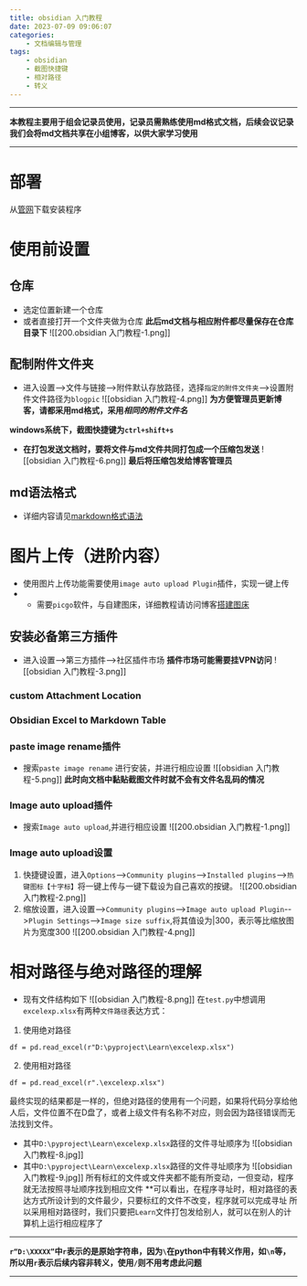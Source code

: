 ```yaml
---
title: obsidian 入门教程
date: 2023-07-09 09:06:07
categories:
	- 文档编辑与管理
tags: 
	- obsidian
	- 截图快捷键
	- 相对路径
	- 转义
---
```

-----

**本教程主要用于组会记录员使用，记录员需熟练使用md格式文档，后续会议记录我们会将md文档共享在小组博客，以供大家学习使用**

-----------

# 部署
从[管网](https://obsidian.md/)下载安装程序
# 使用前设置
## 仓库
- 选定位置新建一个仓库
- 或者直接打开一个文件夹做为仓库
**此后md文档与相应附件都尽量保存在仓库目录下**
![[200.obsidian 入门教程-1.png]]
## 配制附件文件夹
- 进入设置-->文件与链接-->附件默认存放路径，选择`指定的附件文件夹`-->设置附件文件路径为`blogpic`
![[obsidian 入门教程-4.png]]
**为方便管理员更新博客，请都采用md格式，采用*****相同的附件文件名***

**windows系统下，截图快捷键为`ctrl+shift+s`**
- **在打包发送文档时，要将文件与md文件共同打包成一个压缩包发送**
![[obsidian 入门教程-6.png]]
**最后将压缩包发给博客管理员**
## md语法格式
- 详细内容请见[markdown格式语法](https://hotsaber.github.io/2023/07/06/md%E8%AF%AD%E6%B3%95/)
# 图片上传（进阶内容）
- 使用图片上传功能需要使用`image auto upload Plugin`插件，实现一键上传
- - 需要`picgo`软件，与自建图床，详细教程请访问博客[搭建图床](https://hotsaber.github.io/2023/05/20/%E6%90%AD%E5%BB%BA%E5%9B%BE%E5%BA%8A/)
## 安装必备第三方插件
- 进入设置-->第三方插件-->社区插件市场
**插件市场可能需要挂VPN访问**
![[obsidian 入门教程-3.png]]
### custom Attachment Location

### Obsidian Excel to Markdown Table
### paste image rename插件
- 搜索`paste image rename` 进行安装，并进行相应设置
![[obsidian 入门教程-5.png]]
**此时向文档中黏贴截图文件时就不会有文件名乱码的情况**
### Image auto upload插件
- 搜索`Image auto upload`,并进行相应设置
![[200.obsidian 入门教程-1.png]]
### Image auto upload设置
1. 快捷键设置，进入`Options`-->`Community plugins`-->`Installed plugins`-->`热键图标【十字标】`将一键上传与一键下载设为自己喜欢的按键。
   ![[200.obsidian 入门教程-2.png]]
2. 缩放设置，进入设置-->`Community plugins`-->`Image auto upload Plugin`-->`Plugin Settings`-->`Image size suffix`,将其值设为|300，表示等比缩放图片为宽度300
   ![[200.obsidian 入门教程-4.png]]
# 相对路径与绝对路径的理解
- 现有文件结构如下
![[obsidian 入门教程-8.png]]
在`test.py`中想调用`excelexp.xlsx`有两种`文件路径`表达方式：
1. 使用绝对路径
```
df = pd.read_excel(r"D:\pyproject\Learn\excelexp.xlsx")
```
2. 使用相对路径
```
df = pd.read_excel(r".\excelexp.xlsx")
```
最终实现的结果都是一样的，但绝对路径的使用有一个问题，如果将代码分享给他人后，文件位置不在D盘了，或者上级文件有名称不对应，则会因为路径错误而无法找到文件。
- 其中`D:\pyproject\Learn\excelexp.xlsx`路径的文件寻址顺序为
![[obsidian 入门教程-8.jpg]]
- 其中`D:\pyproject\Learn\excelexp.xlsx`路径的文件寻址顺序为
![[obsidian 入门教程-9.jpg]]
所有标红的文件或文件夹都不能有所变动，一但变动，程序就无法按照寻址顺序找到相应文件
**可以看出，在程序寻址时，相对路径的表达方式所设计到的文件最少，只要标红的文件不改变，程序就可以完成寻址
所以采用相对路径时，我们只要把`Learn`文件打包发给别人，就可以在别人的计算机上运行相应程序了
********
**`r“D:\XXXXX”`中`r`表示的是原始字符串，因为`\`在python中有转义作用，如`\n`等，所以用`r`表示后续内容非转义，使用`/`则不用考虑此问题**
****